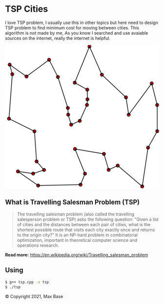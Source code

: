 # TSP Cities

I love TSP problem, I usually use this in other topics but here need to design TSP problem to find minimum cost for moving between cities. This algorithm is not made by me, As you know I searched and use avaiable sources on the internet, really the internet is helpful.

![TSP Cities](logo.png)

## What is Travelling Salesman Problem (TSP)

> The travelling salesman problem (also called the travelling salesperson problem or TSP) asks the following question: "Given a list of cities and the distances between each pair of cities, what is the shortest possible route that visits each city exactly once and returns to the origin city?" It is an NP-hard problem in combinatorial optimization, important in theoretical computer science and operations research.

**Read more:** https://en.wikipedia.org/wiki/Travelling_salesman_problem

## Using

```bash
$ g++ tsp.cpp -o tsp
$ ./tsp
```

© Copyright 2021, Max Base
